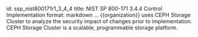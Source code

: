id: ssp_nist800171r1_3_4_4
title: NIST SP 800-171 3.4.4 Control Implementation
format: markdown
...
{{organization}} uses CEPH Storage Cluster to analyze the security impact of changes prior to implementation. CEPH Storage Cluster is a scalable, programmable storage platform.

